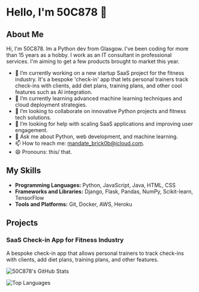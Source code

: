 # Hello, I'm 50C878 👋

## About Me

Hi, I'm 50C878. Im a Python dev from Glasgow. I've been coding for more than 15 years as a hobby. I work as an IT consultant in professional services. I'm aiming to get a few products brought to market this year.

- 🔭 I’m currently working on a new startup SaaS project for the fitness industry. It's a bespoke 'check-in' app that lets personal trainers track check-ins with clients, add diet plans, training plans, and other cool features such as AI integration. 
- 🌱 I’m currently learning advanced machine learning techniques and cloud deployment strategies.
- 👯 I’m looking to collaborate on innovative Python projects and fitness tech solutions.
- 🤔 I’m looking for help with scaling SaaS applications and improving user engagement.
- 💬 Ask me about Python, web development, and machine learning.
- 📫 How to reach me: [mandate_brick0b@icloud.com](mailto:mandate_brick0b@icloud.com).
- 😄 Pronouns: this/ that.

## My Skills

- **Programming Languages:** Python, JavaScript, Java, HTML, CSS
- **Frameworks and Libraries:** Django, Flask, Pandas, NumPy, Scikit-learn, TensorFlow
- **Tools and Platforms:** Git, Docker, AWS, Heroku

## Projects

### SaaS Check-in App for Fitness Industry
A bespoke check-in app that allows personal trainers to track check-ins with clients, add diet plans, training plans, and other features.

![50C878's GitHub Stats](https://github-readme-stats.vercel.app/api?username=50C878&show_icons=true&theme=radical)

![Top Languages](https://github-readme-stats.vercel.app/api/top-langs/?username=50C878&layout=compact&theme=radical)
